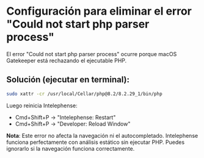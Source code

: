 # Configuración para eliminar el error "Could not start php parser process"

El error "Could not start php parser process" ocurre porque macOS Gatekeeper está rechazando el ejecutable PHP.

## Solución (ejecutar en terminal):

```bash
sudo xattr -cr /usr/local/Cellar/php@8.2/8.2.29_1/bin/php
```

Luego reinicia Intelephense:
- Cmd+Shift+P → "Intelephense: Restart"
- Cmd+Shift+P → "Developer: Reload Window"

**Nota**: Este error no afecta la navegación ni el autocompletado. Intelephense funciona perfectamente con análisis estático sin ejecutar PHP. Puedes ignorarlo si la navegación funciona correctamente.

